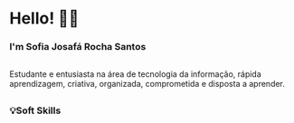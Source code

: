 ## 
<h1>Hello! 👋🏻</h1>

<h3>I'm Sofia Josafá Rocha Santos</h3>

##
 Estudante e entusiasta na área de tecnologia da informação, rápida aprendizagem, criativa, organizada, comprometida e disposta a aprender.
##

<h3> 💡Soft Skills</h3>


